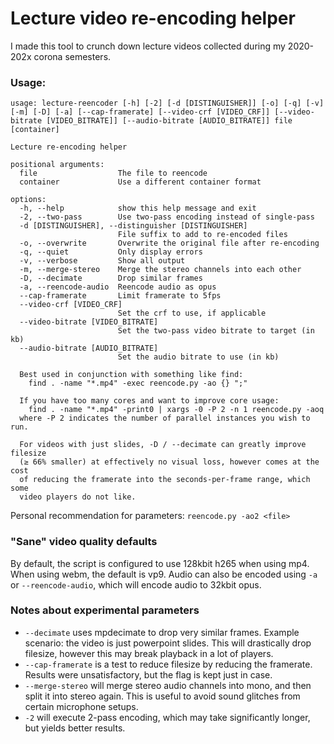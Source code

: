 # Lecture video re-encoding helper

I made this tool to crunch down lecture videos collected during my 2020-202x corona semesters.

### Usage:
```
usage: lecture-reencoder [-h] [-2] [-d [DISTINGUISHER]] [-o] [-q] [-v] [-m] [-D] [-a] [--cap-framerate] [--video-crf [VIDEO_CRF]] [--video-bitrate [VIDEO_BITRATE]] [--audio-bitrate [AUDIO_BITRATE]] file [container]

Lecture re-encoding helper

positional arguments:
  file                  The file to reencode
  container             Use a different container format

options:
  -h, --help            show this help message and exit
  -2, --two-pass        Use two-pass encoding instead of single-pass
  -d [DISTINGUISHER], --distinguisher [DISTINGUISHER]
                        File suffix to add to re-encoded files
  -o, --overwrite       Overwrite the original file after re-encoding
  -q, --quiet           Only display errors
  -v, --verbose         Show all output
  -m, --merge-stereo    Merge the stereo channels into each other
  -D, --decimate        Drop similar frames
  -a, --reencode-audio  Reencode audio as opus
  --cap-framerate       Limit framerate to 5fps
  --video-crf [VIDEO_CRF]
                        Set the crf to use, if applicable
  --video-bitrate [VIDEO_BITRATE]
                        Set the two-pass video bitrate to target (in kb)
  --audio-bitrate [AUDIO_BITRATE]
                        Set the audio bitrate to use (in kb)

  Best used in conjunction with something like find:
    find . -name "*.mp4" -exec reencode.py -ao {} ";"

  If you have too many cores and want to improve core usage:
    find . -name "*.mp4" -print0 | xargs -0 -P 2 -n 1 reencode.py -aoq
  where -P 2 indicates the number of parallel instances you wish to run.

  For videos with just slides, -D / --decimate can greatly improve filesize
  (≥ 66% smaller) at effectively no visual loss, however comes at the cost
  of reducing the framerate into the seconds-per-frame range, which some
  video players do not like.

```

Personal recommendation for parameters: `reencode.py -ao2 <file>`

### "Sane" video quality defaults

By default, the script is configured to use 128kbit h265 when using mp4. When using webm, the default is vp9. Audio can
also be encoded using `-a` or `--reencode-audio`, which will encode audio to 32kbit opus.

### Notes about experimental parameters

- `--decimate` uses mpdecimate to drop very similar frames. Example scenario: the video is just powerpoint slides. This
  will drastically drop filesize, however this may break playback in a lot of players.
- `--cap-framerate` is a test to reduce filesize by reducing the framerate. Results were unsatisfactory, but the flag
  is kept just in case.
- `--merge-stereo` will merge stereo audio channels into mono, and then split it into stereo again. This is useful to
  avoid sound glitches from certain microphone setups.
- `-2` will execute 2-pass encoding, which may take significantly longer, but yields better results.
